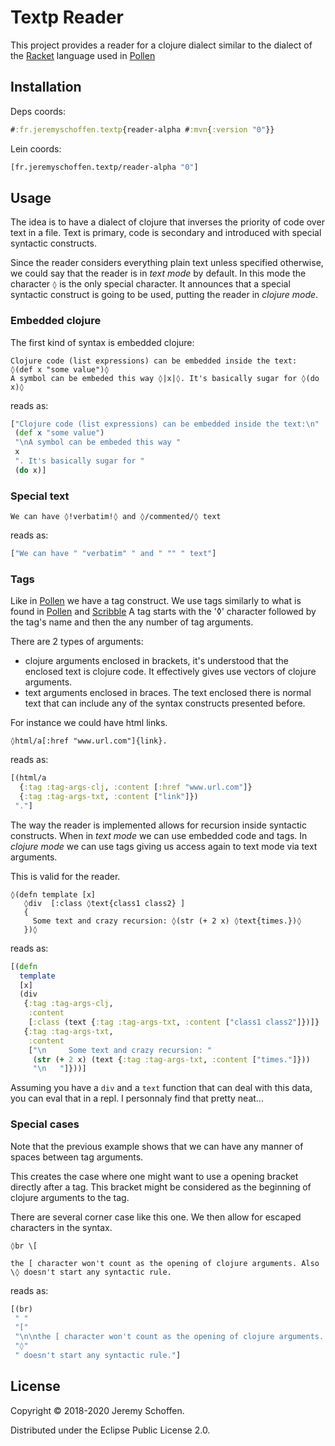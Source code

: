 


# Textp Reader

This project provides a reader for a clojure dialect similar to the dialect
of the [Racket](https://racket-lang.org/) language used in [Pollen](https://github.com/mbutterick/pollen)

## Installation
Deps coords:
```clojure
#:fr.jeremyschoffen.textp{reader-alpha #:mvn{:version "0"}}
```
Lein coords:
```clojure
[fr.jeremyschoffen.textp/reader-alpha "0"]
```

## Usage
The idea is to have a dialect of clojure that inverses the priority of code over text in a file.
Text is primary, code is secondary and introduced with special syntactic constructs.

Since the reader considers everything plain text unless specified otherwise, we could say that the
reader is in *text mode* by default. In this mode the character `◊` is the only special character.
It announces that a special syntactic construct is going to be used, putting the reader in *clojure mode*.

### Embedded clojure
The first kind of syntax is embedded clojure:

```text
Clojure code (list expressions) can be embedded inside the text:
◊(def x "some value")◊
A symbol can be embeded this way ◊|x|◊. It's basically sugar for ◊(do x)◊
```
reads as:
```clojure
["Clojure code (list expressions) can be embedded inside the text:\n"
 (def x "some value")
 "\nA symbol can be embeded this way "
 x
 ". It's basically sugar for "
 (do x)]

```



### Special text
```text
We can have ◊!verbatim!◊ and ◊/commented/◊ text
```
reads as:
```clojure
["We can have " "verbatim" " and " "" " text"]

```



### Tags
Like in [Pollen](https://github.com/mbutterick/pollen) we have a tag construct. We use tags similarly to what is found in [Pollen](https://github.com/mbutterick/pollen) and [Scribble](https://docs.racket-lang.org/scribble/index.html)
A tag starts with the '◊' character followed by the tag's name and then the any number of tag arguments.

There are 2 types of arguments:
- clojure arguments enclosed in brackets, it's understood that the enclosed text is clojure code.
 It effectively gives use vectors of clojure arguments.
- text arguments enclosed in braces. The text enclosed there is normal text that can include any of the syntax
constructs presented before.

For instance we could have html links.
```text
◊html/a[:href "www.url.com"]{link}.
```
reads as:
```clojure
[(html/a
  {:tag :tag-args-clj, :content [:href "www.url.com"]}
  {:tag :tag-args-txt, :content ["link"]})
 "."]

```


The way the reader is implemented allows for recursion inside syntactic constructs. When in *text mode* we can use
embedded code and tags. In *clojure mode* we can use tags giving us access again to text mode via text arguments.

This is valid for the reader.
```text
◊(defn template [x]
   ◊div  [:class ◊text{class1 class2} ]
   {
     Some text and crazy recursion: ◊(str (+ 2 x) ◊text{times.})◊
   })◊
```
reads as:
```clojure
[(defn
  template
  [x]
  (div
   {:tag :tag-args-clj,
    :content
    [:class (text {:tag :tag-args-txt, :content ["class1 class2"]})]}
   {:tag :tag-args-txt,
    :content
    ["\n     Some text and crazy recursion: "
     (str (+ 2 x) (text {:tag :tag-args-txt, :content ["times."]}))
     "\n   "]}))]

```


Assuming you have a `div` and a `text` function that can deal with this data, you can eval that
in a repl. I personnaly find that pretty neat...

### Special cases
Note that the previous example shows that we can have any manner of spaces between tag arguments.

This creates the case where one might want to use a opening bracket directly after a tag. This bracket might be
considered as the beginning of clojure arguments to the tag.

There are several corner case like this one. We then allow for escaped characters in the syntax.
```text
◊br \[

the [ character won't count as the opening of clojure arguments. Also \◊ doesn't start any syntactic rule.
```
reads as:
```clojure
[(br)
 " "
 "["
 "\n\nthe [ character won't count as the opening of clojure arguments. Also "
 "◊"
 " doesn't start any syntactic rule."]

```


## License

Copyright &copy; 2018-2020 Jeremy Schoffen.

Distributed under the Eclipse Public License 2.0.